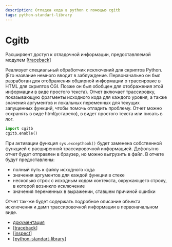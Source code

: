 ```yaml
---
description: Отладка кода в python с помощью cgitb
tags: python-standart-library
---
```

# Cgitb

Расширяент доступ к отладочной информации, предоставляемой модулем [[traceback]]

Реализует специальный обработчик исключений для скриптов Python. (Его название немного вводит в заблуждение. Первоначально он был разработан для отображения обширной информации о трассировке в HTML для скриптов CGI. Позже он был обобщен для отображения этой информации в виде простого текста). Отчет включает трассировку, показывающую фрагменты исходного кода для каждого уровня, а также значения аргументов и локальных переменных для текущих запущенных функций, чтобы помочь отладить проблему. Отчет можно сохранять в виде html(устарело), в видет простого текста или писать в лог.

```python
import cgitb
cgitb.enable()
```

При активации функция `sys.excepthook()` будет заменена собственной функцией с расширенной трассировочной информацией. Дефольтно отчет будет отправлен в браузер, но можно выгрузить в файл. В отчете будут предоставлены:

- полный путь к файлу исходного кода
- значения аргументов для каждой функции в стеке
- несколько строк с исходным кодом контекста, окружающего строку, в которой возникло исключение
- значения переменных в выражении, ставшем причиной ошибки

Отчет так-же будет содержать подробное описание объекта исключения и дамп трассировочной информации в первоначальном виде.

- [документация](https://docs.python.org/3/library/cgitb.html)
- [[traceback]]
- [[inspect]]
- [[python-standart-library]]

[//begin]: # "Autogenerated link references for markdown compatibility"
[traceback]: traceback "Traceback"
[traceback]: traceback "Traceback"
[inspect]: inspect "Inspect"
[python-standart-library]: ../lists/python-standart-library "Стандартная библиотека python и полезные ресурсы"
[//end]: # "Autogenerated link references"